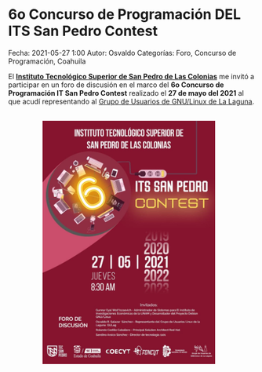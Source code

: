 6o Concurso de Programación DEL ITS San Pedro Contest
==================================

Fecha: 2021-05-27 1:00
Autor: Osvaldo
Categorías: Foro, Concurso de Programación, Coahuila

El **[Instituto Tecnológico Superior de San Pedro de Las Colonias](http://www.tecsanpedro.edu.mx/web/)** me invitó a participar en un foro de discusión en el marco del **6o Concurso de Programación IT San Pedro Contest** realizado el **27 de mayo del 2021** al que acudí representando al [Grupo de Usuarios de GNU/Linux de La Laguna](http://www.gulag.org.mx).

<!-- break -->

<br />

<center>
<img class="img-responsive" style="width:70%;height:auto;margin-right:12px;" src="2021-05-27-ITS-San-Pedro-Contest-2021/6o_SanPedroContest_2021.jpg" alt="Flyer San Pedro Contest 2021" width="425" height="350">
</center>

